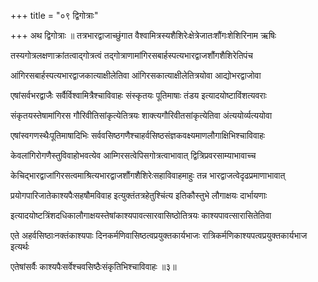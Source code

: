 +++
title = "०९ द्विगोत्राः"

+++
अथ द्विगोत्राः ॥ तत्रभारद्वाजाच्छुंगात वैश्वामित्रस्यशैशिरेःक्षेत्रेजातःशौंगःशेशिरिनाम ऋषिः

तस्यगोत्रलक्षणाक्रांतत्वाद्गोत्रत्वं तद्गोत्राणामांगिरसबार्हस्पत्यभारद्वाजशौंगशैशिरेतिपंच

आंगिरसबार्हस्पत्यभारद्वाजकात्याक्षीलेतिवा आंगिरसकात्याक्षीलेतित्रयोवा आद्योभरद्वाजोवा

एषांसर्वभरद्वाजैः सर्वैर्विश्वामित्रैश्चाविवाहः संस्कृतयः पूतिमाषाः तंडय इत्यादयोष्टाविंशत्यवराः

संकृतयस्तेषामांगिरस गौरिवीतिसांकृत्येतित्रयः शाक्त्यगौरिवीतसांकृत्येतिवा अंत्ययोर्व्यत्ययोवा

एषांस्वगणस्थैःपूतिमाषादिभिः सर्ववसिष्ठगणैश्चाहर्वसिष्ठसंज्ञकवक्ष्यमाणलौगाक्षिभिश्चाविवाहः

केवलांगिरोगणैस्तुविवाहोभवत्येव आम्गिरसत्वेपिसगोत्रत्वाभावात् द्वित्रिप्रवरसाम्याभावाच्च

केचिद्भारद्वाजांगिरसत्वमाश्रित्यभारद्वाजशौंगशैशिरेःसहाविवाहमाहुः तन्न भारद्वाजत्वेदृढप्रमाणाभावात्

प्रयोगपारिजातेकाश्यपैःसहषौमविवाह इत्युक्तंतत्रहेतुश्चिंत्य इतिकौस्तुभे लौगाक्षयः दार्भायणाः

इत्यादयोष्टत्रिंशदधिकालौगाक्षयस्तेषांकाश्यपावत्सारवासिष्ठोतित्रयः काश्यपावत्सारासितेतिवा

एते अहर्वसिष्ठाःनक्तंकाश्यपाः दिनकर्मणिवासिष्ठत्वप्रयुक्तकार्यभाजः रात्रिकर्मणिकाश्यपत्वप्रयुक्तकार्यभाज इत्यर्थः

एतेषांसर्वैः काश्यपैःसर्वेश्चवसिष्ठैःसंकृतिभिश्चाविवाहः ॥३॥
